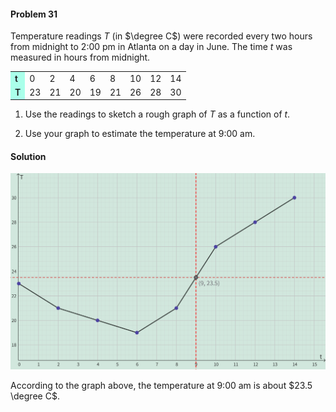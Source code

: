 <div class="alert alert-warning" role="alert">
<h4 class="alert-heading">Problem 31</h4>

Temperature readings $T$ (in $\degree C$) were recorded every two hours from midnight to 2:00 pm in Atlanta on a day in June. The time $t$ was measured in hours from midnight.

<table>
    <tr>
        <td style="background-color: #aaffea; font-weight: 600;"> t </td>
        <td>0</td><td>2</td><td>4</td><td>6</td><td>8</td><td>10</td><td>12</td><td>14</td>
    <tr>
    <tr>
        <td style="background-color: #aaffea; font-weight: 600;"> T </td>
        <td>23</td><td>21</td><td>20</td><td>19</td><td>21</td><td>26</td><td>28</td><td>30</td>
    <tr>
</table>

1. Use the readings to sketch a rough graph of $T$ as a function of $t$.

2. Use your graph to estimate the temperature at 9:00 am.

</div>

<div class="alert alert-success" role="alert">
<h4 class="alert-heading">Solution</h4>

![](_media/graph4.png)

According to the graph above, the temperature at 9:00 am is about $23.5 \degree C$.

</div>
